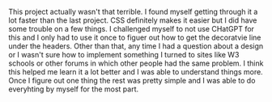 This project actually wasn't that terrible. I found myself getting through it a lot faster than the last project. CSS definitely makes it easier but I did have some trouble on a few things. 
I challenged myself to not use CHatGPT for this and I only had to use it once to figuer out how to get the decoratvie line under the headers. Other than that, any time I had a question about
a design or I wasn't sure how to implement something I turned to sites like W3 schools or other forums in which other people had the same problem. I think this helped me learn it a lot
better and I was able to understand things more. Once I figure out one thing the rest was pretty simple and I was able to do everyhting by myself for the most part.
